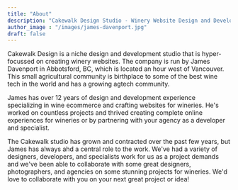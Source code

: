```yaml
---
title: "About"
description: "Cakewalk Design Studio - Winery Website Design and Development"
author_image : "/images/james-davenport.jpg"
draft: false
---
```

Cakewalk Design is a niche design and development studio that is hyper-focussed on creating winery websites. The company is run by James Davenport in Abbotsford, BC, which is located an hour west of Vancouver. This small agricultural community is birthplace to some of the best wine tech in the world and has a growing agtech community.

James has over 12 years of design and development experience specializing in wine ecommerce and crafting websites for wineries. He's worked on countless projects and thrived creating complete online experiences for wineries or by partnering with your agency as a developer and specialist.


The Cakewalk studio has grown and contracted over the past few years, but James has always ahd a central role to the work.  We've had a variety of designers, developers, and specialists work for us as a project demands and we've been able to collaborate with some great designers, photographers, and agencies on some stunning projects for wineries. We'd love to collaborate with you on your next great project or idea!